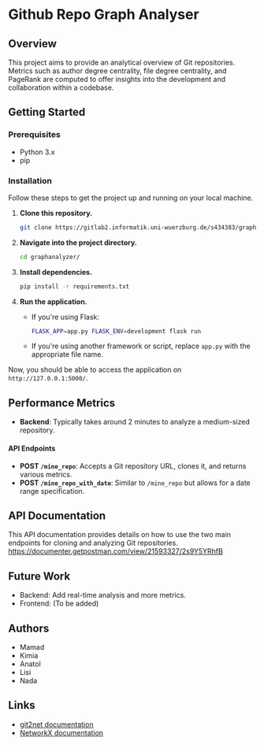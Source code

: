 # Github Repo Graph Analyser

## Overview
This project aims to provide an analytical overview of Git repositories. Metrics such as author degree centrality, file degree centrality, and PageRank are computed to offer insights into the development and collaboration within a codebase.


## Getting Started
### Prerequisites

- Python 3.x
- pip

### Installation

Follow these steps to get the project up and running on your local machine.

1. **Clone this repository.**
    ```bash
    git clone https://gitlab2.informatik.uni-wuerzburg.de/s434383/graphanalyzer.git
    ```
    
2. **Navigate into the project directory.**
    ```bash
    cd graphanalyzer/
    ```
   
3. **Install dependencies.**
    ```bash
    pip install -r requirements.txt
    ```

4. **Run the application.**
    - If you're using Flask:
        ```bash
        FLASK_APP=app.py FLASK_ENV=development flask run
        ```
    - If you're using another framework or script, replace `app.py` with the appropriate file name.

Now, you should be able to access the application on `http://127.0.0.1:5000/`.

## Performance Metrics

- **Backend**: Typically takes around 2 minutes to analyze a medium-sized repository.


#### API Endpoints
- **POST `/mine_repo`**: Accepts a Git repository URL, clones it, and returns various metrics.
- **POST `/mine_repo_with_date`**: Similar to `/mine_repo` but allows for a date range specification.

## API Documentation

This API documentation provides details on how to use the two main endpoints for cloning and analyzing Git repositories.
https://documenter.getpostman.com/view/21593327/2s9Y5YRhfB

## Future Work

- Backend: Add real-time analysis and more metrics.
- Frontend: (To be added)

## Authors

- Mamad
- Kimia
- Anatol
- Lisi
- Nada

## Links

- [git2net documentation](https://github.com/gotec/git2net)
- [NetworkX documentation](https://networkx.org/)

